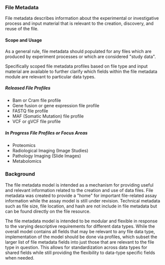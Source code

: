 ### File Metadata

File metadata describes information about the experimental or investigative process and input material that is relevant to the creation, discovery, and reuse of the file.

#### Scope and Usage

As a general rule, file metadata should populated for any files which are produced by experiment processes or which are considered "study data".

Specifically scoped file metadata profiles based on file type and input material are available to further clarify which fields within the file metadata module are relevant to particular data types.

##### Released File Profiles

* Bam or Cram file profile
* Gene fusion or gene expression file profile
* FASTQ file profile
* MAF (Somatic Mutation) file profile
* VCF or gVCF file profile

##### In Progress File Profiles or Focus Areas

* Proteomics
* Radiological Imaging (Image Studies)
* Pathology Imaging (Slide Images)
* Metabolomics

### Background

The file metadata model is intended as a mechanism for providing useful and relevant information related to the creation and use of data files. File metadata was created to provide a "home" for important file-related assay information while the assay model is still under revision. Technical metadata such as file size, file location, and hash are not include in file metadata but can be found directly on the file resource.

The file metadata model is intended to be modular and flexible in response to the varying descriptive requirements for different data types.  While the overall model contains all fields that may be relevant to any file data type, implementation of the model should be done via profiles, which subset the larger list of file metadata fields into just those that are relevant to the file type in question.  This allows for standardization across data types for shared fields while still providing the flexibility to data-type specific fields when needed.